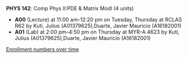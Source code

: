 **PHYS 142**: Comp Phys II:PDE & Matrix Modl (4 units)

- **A00** (Lecture) at 11:00 am–12:20 pm on Tuesday, Thursday at RCLAS R62 by Kuti, Julius (A01379625),Duarte, Javier Mauricio (A16182001)
- **A01** (Lab) at 2:00 pm–4:50 pm on Thursday at MYR-A 4623 by Kuti, Julius (A01379625),Duarte, Javier Mauricio (A16182001)

[Enrollment numbers over time](./PHYS142.tsv)
